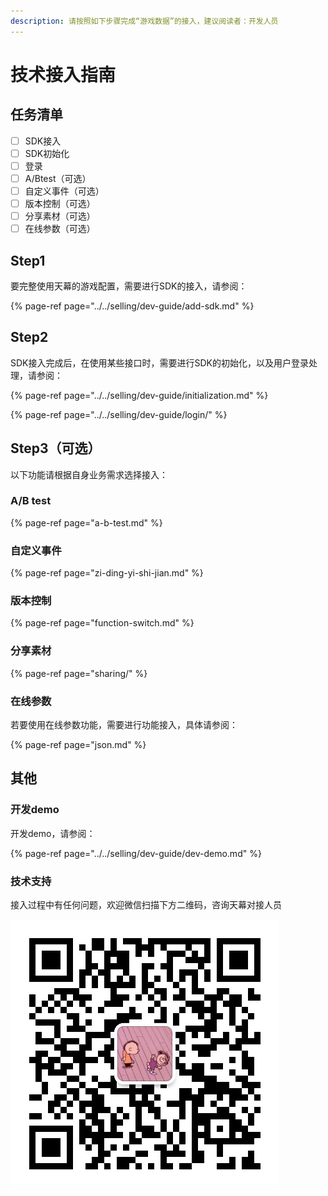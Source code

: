 ```yaml
---
description: 请按照如下步骤完成“游戏数据”的接入，建议阅读者：开发人员
---
```


# 技术接入指南

## 任务清单

* [ ] SDK接入
* [ ] SDK初始化
* [ ] 登录
* [ ] A/Btest（可选）
* [ ] 自定义事件（可选）
* [ ] 版本控制（可选）
* [ ] 分享素材（可选）
* [ ] 在线参数（可选）

## Step1 <a id="step1"></a>

要完整使用天幕的游戏配置，需要进行SDK的接入，请参阅：

{% page-ref page="../../selling/dev-guide/add-sdk.md" %}

## Step2 <a id="step2"></a>

SDK接入完成后，在使用某些接口时，需要进行SDK的初始化，以及用户登录处理，请参阅：

{% page-ref page="../../selling/dev-guide/initialization.md" %}

{% page-ref page="../../selling/dev-guide/login/" %}

## Step3（可选）

以下功能请根据自身业务需求选择接入：

### A/B test

{% page-ref page="a-b-test.md" %}

### 自定义事件

{% page-ref page="zi-ding-yi-shi-jian.md" %}

### 版本控制

{% page-ref page="function-switch.md" %}

### 分享素材

{% page-ref page="sharing/" %}

### 在线参数

若要使用在线参数功能，需要进行功能接入，具体请参阅：

{% page-ref page="json.md" %}

## 其他

### 开发demo

开发demo，请参阅：

{% page-ref page="../../selling/dev-guide/dev-demo.md" %}

### 技术支持

接入过程中有任何问题，欢迎微信扫描下方二维码，咨询天幕对接人员

![&#x5FAE;&#x4FE1;&#x626B;&#x4E00;&#x626B;&#xFF0C;&#x6DFB;&#x52A0;&#x5929;&#x5E55;&#x5BF9;&#x63A5;&#x4EBA;&#x5458;&#x5FAE;&#x4FE1;](../../.gitbook/assets/wei-xin-tu-pian-20191009150820%20%281%29.jpg)

